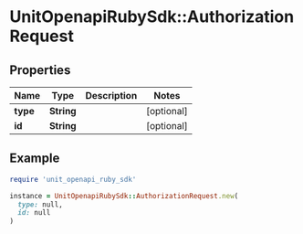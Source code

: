 # UnitOpenapiRubySdk::AuthorizationRequest

## Properties

| Name | Type | Description | Notes |
| ---- | ---- | ----------- | ----- |
| **type** | **String** |  | [optional] |
| **id** | **String** |  | [optional] |

## Example

```ruby
require 'unit_openapi_ruby_sdk'

instance = UnitOpenapiRubySdk::AuthorizationRequest.new(
  type: null,
  id: null
)
```

